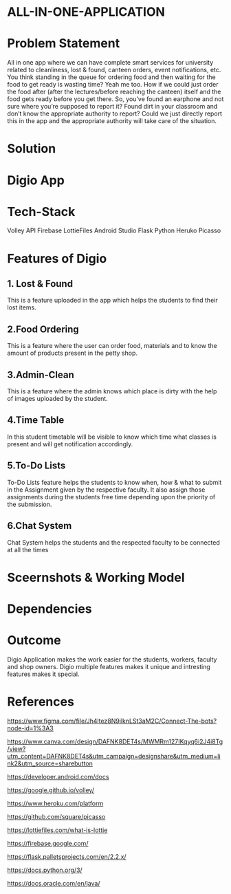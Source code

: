 # ALL-IN-ONE-APPLICATION

# Problem Statement 
All in one app where we can have complete smart services for university related 
to cleanliness, lost & found, canteen orders, event notifications, etc.
You think standing in the queue for ordering food and then waiting for the food
to get ready is wasting time? Yeah me too. How if we could just order the food
after (after the lectures/before reaching the canteen) itself and the food gets
ready before you get there.
So, you’ve found an earphone and not sure where you’re supposed to report it?
Found dirt in your classroom and don’t know the appropriate authority to report?
Could we just directly report this in the app and the appropriate authority will
take care of the situation.

# Solution

# Digio App

# Tech-Stack
Volley API 
Firebase
LottieFiles
Android Studio
Flask
Python
Heruko
Picasso

# Features of Digio 
## 1. Lost & Found
This is a feature uploaded in the app which helps the students to find their lost items.

## 2.Food Ordering
This is a feature where the user can order food, materials and to know the amount of products present in the petty shop. 

## 3.Admin-Clean 
This is a feature where the admin knows which place is dirty with the help of images uploaded by the student.

## 4.Time Table
In this student timetable will be visible to know which time what classes is present and will get notification accordingly.

## 5.To-Do Lists
To-Do Lists feature helps the students to know when, how & what to submit in the Assignment given by the respective faculty.
It also assign those assignments during the students free time depending upon the priority of the submission.

## 6.Chat System 
Chat System helps the students and the respected faculty to be connected at all the times

# Sceernshots & Working Model

# Dependencies

# Outcome
Digio Application makes the work easier for the students, workers, faculty and shop owners.
Digio multiple features makes it unique and intresting features makes it special.

# References
https://www.figma.com/file/Jh4ltez8N9ilknLSt3aM2C/Connect-The-bots?node-id=1%3A3

https://www.canva.com/design/DAFNK8DET4s/MWMRm127IKqyq6i2J4i8Tg/view?utm_content=DAFNK8DET4s&utm_campaign=designshare&utm_medium=link2&utm_source=sharebutton

https://developer.android.com/docs

https://google.github.io/volley/

https://www.heroku.com/platform

https://github.com/square/picasso

https://lottiefiles.com/what-is-lottie

https://firebase.google.com/

https://flask.palletsprojects.com/en/2.2.x/

https://docs.python.org/3/

https://docs.oracle.com/en/java/
